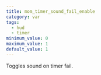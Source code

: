 ```yaml
---
title: mom_timer_sound_fail_enable
category: var
tags:
  - hud
  - timer
minimum_value: 0
maximum_value: 1
default_value: 1
---
```


Toggles sound on timer fail.